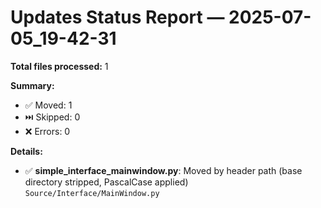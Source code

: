 # Updates Status Report — 2025-07-05_19-42-31

**Total files processed:** 1

**Summary:**
- ✅ Moved: 1
- ⏭️ Skipped: 0
- ❌ Errors: 0

**Details:**

- ✅ **simple_interface_mainwindow.py**: Moved by header path (base directory stripped, PascalCase applied)  
    `Source/Interface/MainWindow.py`

